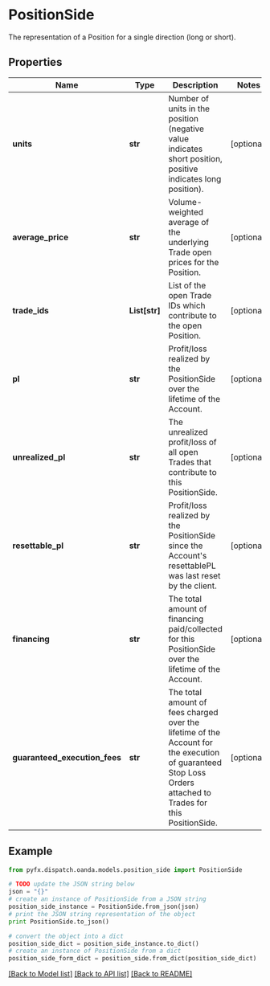 # PositionSide

The representation of a Position for a single direction (long or short).

## Properties
Name | Type | Description | Notes
------------ | ------------- | ------------- | -------------
**units** | **str** | Number of units in the position (negative value indicates short position, positive indicates long position). | [optional] 
**average_price** | **str** | Volume-weighted average of the underlying Trade open prices for the Position. | [optional] 
**trade_ids** | **List[str]** | List of the open Trade IDs which contribute to the open Position. | [optional] 
**pl** | **str** | Profit/loss realized by the PositionSide over the lifetime of the Account. | [optional] 
**unrealized_pl** | **str** | The unrealized profit/loss of all open Trades that contribute to this PositionSide. | [optional] 
**resettable_pl** | **str** | Profit/loss realized by the PositionSide since the Account&#39;s resettablePL was last reset by the client. | [optional] 
**financing** | **str** | The total amount of financing paid/collected for this PositionSide over the lifetime of the Account. | [optional] 
**guaranteed_execution_fees** | **str** | The total amount of fees charged over the lifetime of the Account for the execution of guaranteed Stop Loss Orders attached to Trades for this PositionSide. | [optional] 

## Example

```python
from pyfx.dispatch.oanda.models.position_side import PositionSide

# TODO update the JSON string below
json = "{}"
# create an instance of PositionSide from a JSON string
position_side_instance = PositionSide.from_json(json)
# print the JSON string representation of the object
print PositionSide.to_json()

# convert the object into a dict
position_side_dict = position_side_instance.to_dict()
# create an instance of PositionSide from a dict
position_side_form_dict = position_side.from_dict(position_side_dict)
```
[[Back to Model list]](../README.md#documentation-for-models) [[Back to API list]](../README.md#documentation-for-api-endpoints) [[Back to README]](../README.md)


